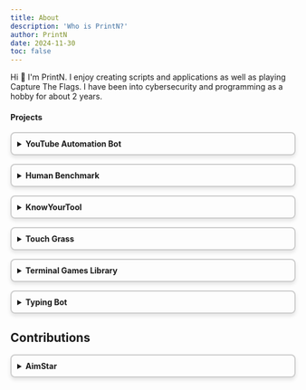 ```yaml
---
title: About
description: 'Who is PrintN?'
author: PrintN
date: 2024-11-30
toc: false
---
```


Hi 👋 I'm PrintN. I enjoy creating scripts and applications as well as playing Capture The Flags. I have been into cybersecurity and programming as a hobby for about 2 years.

<style>
    details {
        border: 2px solid #ccc;
        border-radius: 8px;
        padding: 10px;
        margin-bottom: 15px;
        box-shadow: 0 4px 6px rgba(0, 0, 0, 0.1);
        transition: transform 0.2s, box-shadow 0.2s;
    }

    summary {
        font-weight: bold;
        cursor: pointer;
    }

.technologies {
    margin-top: 20px;
}

.tech-header {
    display: flex;
    justify-content: space-between;
    align-items: center;
    width: 100%;
    margin-bottom: 10px;
}

.tech-header h6 {
    margin: 0;
    font-weight: normal;
    width: 50%;
    text-align: center;
}

.tech-header h6:first-child, .tech-header h6:last-child {
    text-align: center;
}

.tech-content {
    margin-top: 10px;
    display: flex;
}

.tech-icons {
    gap: 15px;
    width: 50%;
    text-align: center;
}

.tech-icons img {
    width: 35px;
    height: 35px;
    object-fit: contain;
}

.project-links {
    gap: 15px;
    width: 50%;
    text-align: center;
}
</style>

#### Projects
<details>
    <summary>YouTube Automation Bot</summary>
    <p>I built this YouTube automation bot as a fun side project using Python and GitHub Actions to run daily. I wanted to learn more about video creation with Python and was inspired by the many automated channels on YouTube.</p>
    <div class="technologies">
        <div class="tech-header">
            <h6>Technologies Used:</h6>
            <h6>Links:</h6>
        </div>
        <div class="tech-content">
            <div class="tech-icons">
                <img src="https://cdn.jsdelivr.net/gh/devicons/devicon/icons/python/python-original.svg" alt="Python" title="Python">
                <img src="https://cdn.jsdelivr.net/gh/devicons/devicon@latest/icons/githubactions/githubactions-original.svg" alt="GitHub Actions" title="GitHub Actions">
            </div>
            <div class="project-links">
                <a href="https://github.com/PrintN/Youtube-Automation-Bot" target="_blank">GitHub</a>
                <a href="https://www.youtube.com/@ReIaxingSleepMusic" target="_blank">YouTube</a>
            </div>
        </div>
    </div>
</details>

<details>
    <summary>Human Benchmark</summary>
    <p>An app to test your abilities. Built to learn more about mobile development with Flutter. The app offers various tests, including memory, reaction time, pattern recognition, aim training, and typing tests, each designed to measure different aspects of your mental capabilities.</p>
    <div class="technologies">
        <div class="tech-header">
            <h6>Technologies Used:</h6>
            <h6>Links:</h6>
        </div>
        <div class="tech-content">
            <div class="tech-icons">
                <img src="https://cdn.jsdelivr.net/gh/devicons/devicon/icons/flutter/flutter-original.svg" alt="Flutter" title="Flutter">
                <img src="https://cdn.jsdelivr.net/gh/devicons/devicon/icons/dart/dart-original.svg" alt="Dart" title="Dart">
                <img src="https://cdn.jsdelivr.net/gh/devicons/devicon/icons/androidstudio/androidstudio-original-wordmark.svg" alt="Android Studio" title="Android Studio">
            </div>
            <div class="project-links">
                <a href="https://github.com/PrintN/Human-Benchmark" target="_blank">GitHub</a>
                <a href="https://f-droid.org/packages/io.github.printn.humanbenchmark/" target="_blank">F-Droid</a>
            </div>
        </div>
    </div>
</details>

<details>
    <summary>KnowYourTool</summary>
    <p>KnowYourTool was my first major project—a free online platform designed to be a comprehensive library of useful web tools. I started by creating a Flask website hosted on Google Cloud, where I built my own tools from scratch. As I explored the landscape, I noticed many similar sites already existed, so I decided to take a different approach and innovate. Inspired by ProductHunt, I transformed KnowYourTool into a well-organized directory where users could search for tools like 'Video Downloader' and discover the best options available, complete with descriptions, user comments, and ratings.</p>
    <div class="technologies">
        <div class="tech-header">
            <h6>Technologies Used:</h6>
            <h6>Links:</h6>
        </div>
        <div class="tech-content">
            <div class="tech-icons">
                <img src="https://cdn.jsdelivr.net/gh/devicons/devicon/icons/wordpress/wordpress-original.svg" alt="WordPress" title="WordPress">
                <img src="https://cdn.jsdelivr.net/gh/devicons/devicon/icons/php/php-original.svg" alt="PHP" title="PHP">
                <img src="https://cdn.jsdelivr.net/gh/devicons/devicon/icons/css3/css3-original.svg" alt="CSS3" title="CSS3">
                <img src="https://cdn.jsdelivr.net/gh/devicons/devicon/icons/javascript/javascript-original.svg" alt="JavaScript" title="JavaScript">
                <img src="https://vectorwiki.com/images/qXZW6__hostinger.svg" alt="Hostinger" title="Hostinger">
                <img src="https://www.vectorlogo.zone/logos/stripe/stripe-ar21.svg" alt="Stripe" title="Stripe">
                <img src="https://cdn.jsdelivr.net/gh/devicons/devicon/icons/mysql/mysql-original.svg" alt="MySQL" title="MySQL">
            </div>
            <div class="project-links">
                <a href="https://www.producthunt.com/products/knowyourtool" target="_blank">ProductHunt</a>
                <a href="https://knowyourtool.com" target="_blank">Website</a>
            </div>
        </div>
    </div>
</details>

<details>
    <summary>Touch Grass</summary>
    <p>A simple extension to touch some grass without going outside. This was one of my first projects. Made as a joke and to learn how to make extensions.</p>
    <div class="technologies">
        <div class="tech-header">
            <h6>Technologies Used:</h6>
            <h6>Links:</h6>
        </div>
        <div class="tech-content">
            <div class="tech-icons">
                <img src="https://cdn.jsdelivr.net/gh/devicons/devicon/icons/javascript/javascript-original.svg" alt="JavaScript" title="JavaScript">
                <img src="https://cdn.jsdelivr.net/gh/devicons/devicon/icons/html5/html5-original.svg" alt="HTML5" title="HTML5">
                <img src="https://cdn.jsdelivr.net/gh/devicons/devicon/icons/css3/css3-original.svg" alt="CSS3" title="CSS3">
            </div>
            <div class="project-links">
                <a href="https://github.com/PrintN/Touch-Grass" target="_blank">GitHub</a>
            </div>
        </div>
    </div>
</details>

<details>
    <summary>Terminal Games Library</summary>
    <p>A collection of entertaining terminal games developed using Python, perfect for adding some fun to your command line.</p>
    <div class="technologies">
        <div class="tech-header">
            <h6>Technologies Used:</h6>
            <h6>Links:</h6>
        </div>
        <div class="tech-content">
            <div class="tech-icons">
                <img src="https://cdn.jsdelivr.net/gh/devicons/devicon/icons/python/python-original.svg" alt="Python" title="Python">
            </div>
            <div class="project-links">
                <a href="https://github.com/PrintN/Terminal-Animations-Library" target="_blank">GitHub</a>
            </div>
        </div>
    </div>
</details>

<details>
    <summary>Typing Bot</summary>
    <p>A Python-based typing bot designed to automate typing with human-like errors on platforms like Monkeytype and TypeRacer. Built quickly as a fun one-day project, it features auto-installation of Chromedriver.</p>
    <div class="technologies">
        <div class="tech-header">
            <h6>Technologies Used:</h6>
            <h6>Links:</h6>
        </div>
        <div class="tech-content">
            <div class="tech-icons">
                <img src="https://cdn.jsdelivr.net/gh/devicons/devicon/icons/python/python-original.svg" alt="Python" title="Python">
                <img src="https://cdn.jsdelivr.net/gh/devicons/devicon@latest/icons/selenium/selenium-original.svg" alt="Selenium" title="Selenium"/>
            </div>
            <div class="project-links">
                <a href="https://github.com/PrintN/Typing-Bot" target="_blank">GitHub</a>
            </div>
        </div>
    </div>
</details>

<h2>Contributions</h2>
<details>
    <summary>AimStar</summary>
    <p>AimStar is an open-source external cheat for Counter-Strike 2. This was my first contribution to another open-source project. I added a hotkey for the ESP feature, which was simple to implement but very useful, as it allows players to play more naturally. <br><strong>Note: the official AimStar repo was flagged by GitHub</strong></p>
    <div class="technologies">
        <div class="tech-header">
            <h6>Technologies Used:</h6>
            <h6>Links:</h6>
        </div>
        <div class="tech-content">
            <div class="tech-icons">
                <img src="https://cdn.jsdelivr.net/gh/devicons/devicon@latest/icons/cplusplus/cplusplus-original.svg" alt="C++" title="C++">
                <img src="https://cdn.jsdelivr.net/gh/devicons/devicon@latest/icons/visualstudio/visualstudio-original.svg" alt="Visual Studio" title="Visual Studio">
            </div>
            <div class="project-links">
                <a href="https://github.com/PrintN/AimStar" target="_blank">GitHub</a>
                <a href="https://github.com/CowNowK/AimStar/pull/396" target="_blank">Pull Request</a>
            </div>
        </div>
    </div>
</details>